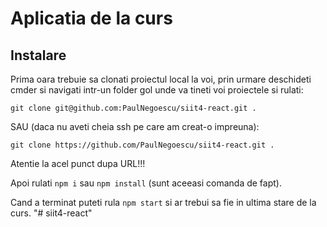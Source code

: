 # Aplicatia de la curs

## Instalare

Prima oara trebuie sa clonati proiectul local la voi, prin urmare deschideti cmder si navigati intr-un folder gol unde va tineti voi proiectele si rulati:

```
git clone git@github.com:PaulNegoescu/siit4-react.git .
```

SAU (daca nu aveti cheia ssh pe care am creat-o impreuna):

```
git clone https://github.com/PaulNegoescu/siit4-react.git .
```

Atentie la acel punct dupa URL!!!

Apoi rulati ```npm i``` sau ```npm install``` (sunt aceeasi comanda de fapt).

Cand a terminat puteti rula ```npm start``` si ar trebui sa fie in ultima stare de la curs.
"# siit4-react" 
